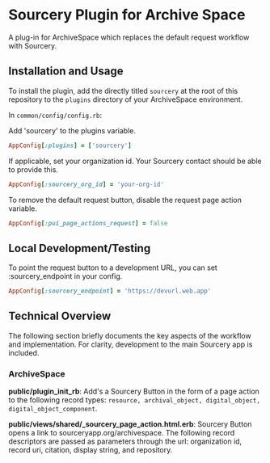 # Sourcery Plugin for Archive Space

A plug-in for ArchiveSpace which replaces the default request workflow with Sourcery.

## Installation and Usage

To install the plugin, add the directly titled `sourcery` at the root of this repository to the `plugins` directory of your ArchiveSpace environment.

In `common/config/config.rb`: 

Add 'sourcery' to the plugins variable.
```ruby
AppConfig[:plugins] = ['sourcery']
```
If applicable, set your organization id.  Your Sourcery contact should be able to provide this.
```ruby
AppConfig[:sourcery_org_id] = 'your-org-id'
```

To remove the default request button, disable the request page action variable.
```ruby
AppConfig[:pui_page_actions_request] = false
```

## Local Development/Testing

To point the request button to a development URL, you can set :sourcery_endpoint in your config.

```ruby
AppConfig[:sourcery_endpoint] = 'https://devurl.web.app'
```

## Technical Overview

The following section briefly documents the key aspects of the workflow and implementation. For clarity, development to the main Sourcery app is included.

### ArchiveSpace 

**public/plugin_init_rb**: Add's a Sourcery Button in the form of a page action to the following record types: `resource, archival_object, digital_object, digital_object_component`.

**public/views/shared/_sourcery_page_action.html.erb**: Sourcery Button opens a link to sourceryapp.org/archivespace. The following record descriptors are passed as parameters through the url: organization id, record uri, citation, display string, and repository. 

